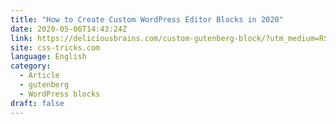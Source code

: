```yaml
---
title: "How to Create Custom WordPress Editor Blocks in 2020"
date: 2020-05-06T14:43:24Z
link: https://deliciousbrains.com/custom-gutenberg-block/?utm_medium=RSS&utm_source=news.12bit.vn
site: css-tricks.com
language: English
category:
  - Article
  - gutenberg
  - WordPress blocks
draft: false
---
```

